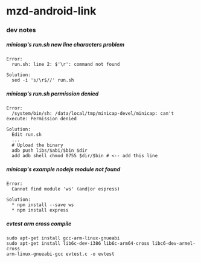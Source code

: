 # mzd-android-link
### dev notes
##### minicap's run.sh new line characters problem
    Error:
      run.sh: line 2: $'\r': command not found
      
    Solution:
      sed -i 's/\r$//' run.sh
      
##### minicap's run.sh permission denied
    Error:
      /system/bin/sh: /data/local/tmp/minicap-devel/minicap: can't execute: Permission denied
      
    Solution:
      Edit run.sh 
      ...
      # Upload the binary
      adb push libs/$abi/$bin $dir
      add adb shell chmod 0755 $dir/$bin # <-- add this line
    
##### minicap's example nodejs module not found
    Error:
      Cannot find module 'ws' (and|or espress)
      
    Solution:
      * npm install --save ws
      * npm install express
      
##### evtest arm cross compile
    sudo apt-get install gcc-arm-linux-gnueabi
    sudo apt-get install lib6c-dev-i386 lib6c-arm64-cross libc6-dev-armel-cross
    arm-linux-gnueabi-gcc evtest.c -o evtest
